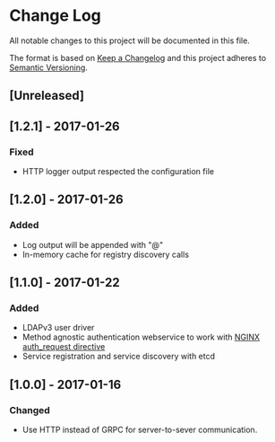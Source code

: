 # Change Log
All notable changes to this project will be documented in this file.

The format is based on [Keep a Changelog](http://keepachangelog.com/)
and this project adheres to [Semantic Versioning](http://semver.org/).

## [Unreleased]

## [1.2.1] - 2017-01-26
### Fixed
- HTTP logger output respected the configuration file 

## [1.2.0] - 2017-01-26
### Added
- Log output will be appended with "@<hostname>"
- In-memory cache for registry discovery calls

## [1.1.0] - 2017-01-22
### Added
- LDAPv3 user driver
- Method agnostic authentication webservice to work with [NGINX auth_request
  directive](http://nginx.org/en/docs/http/ngx_http_auth_request_module.html#auth_request)
- Service registration and service discovery with etcd

## [1.0.0] - 2017-01-16
### Changed
- Use HTTP instead of GRPC for server-to-sever communication.
